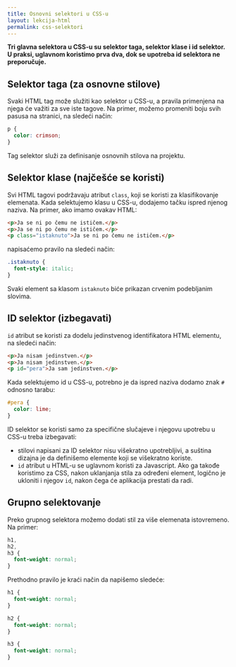 ```yaml
---
title: Osnovni selektori u CSS-u
layout: lekcija-html
permalink: css-selektori
---
```


**Tri glavna selektora u CSS-u su selektor taga, selektor klase i id selektor. U praksi, uglavnom koristimo prva dva, dok se upotreba id selektora ne preporučuje.**

## Selektor taga (za osnovne stilove)

Svaki HTML tag može služiti kao selektor u CSS-u, a pravila primenjena na njega će važiti za sve iste tagove. Na primer, možemo promeniti boju svih pasusa na stranici, na sledeći način:

```css
p {
  color: crimson;
}
```

Tag selektor služi za definisanje osnovnih stilova na projektu.

## Selektor klase (najčešće se koristi)

Svi HTML tagovi podržavaju atribut `class`, koji se koristi za klasifikovanje elemenata. Kada selektujemo klasu u CSS-u, dodajemo tačku ispred njenog naziva. Na primer, ako imamo ovakav HTML:

```html
<p>Ja se ni po čemu ne ističem.</p>
<p>Ja se ni po čemu ne ističem.</p>
<p class="istaknuto">Ja se ni po čemu ne ističem.</p>
```

napisaćemo pravilo na sledeći način:

```css
.istaknuto { 
  font-style: italic;
}
```

Svaki element sa klasom `istaknuto` biće prikazan crvenim podebljanim slovima.

## ID selektor (izbegavati)

`id` atribut se koristi za dodelu jedinstvenog identifikatora HTML elementu, na sledeći način:

```html
<p>Ja nisam jedinstven.</p>
<p>Ja nisam jedinstven.</p>
<p id="pera">Ja sam jedinstven.</p>
```

Kada selektujemo id u CSS-u, potrebno je da ispred naziva dodamo znak `#` odnosno tarabu:

```css
#pera { 
  color: lime;
}
```

ID selektor se koristi samo za specifične slučajeve i njegovu upotrebu u CSS-u treba izbegavati:
- stilovi napisani za ID selektor nisu višekratno upotrebljivi, a suština dizajna je da definišemo elemente koji se višekratno koriste.
- `id` atribut u HTML-u se uglavnom koristi za Javascript. Ako ga takođe koristimo za CSS, nakon uklanjanja stila za određeni element, logično je ukloniti i njegov `id`, nakon čega će aplikacija prestati da radi.

## Grupno selektovanje

Preko grupnog selektora možemo dodati stil za više elemenata istovremeno. Na primer:

```css
h1, 
h2, 
h3 { 
  font-weight: normal;
}
```

Prethodno pravilo je kraći način da napišemo sledeće:

```css
h1 { 
  font-weight: normal;
}

h2 { 
  font-weight: normal;
}

h3 { 
  font-weight: normal;
}
```
